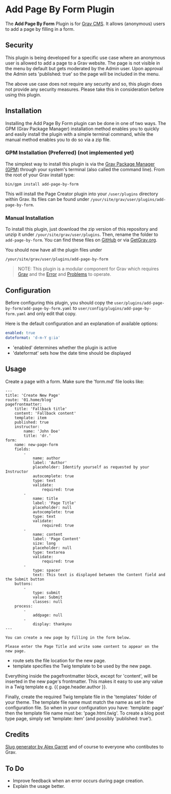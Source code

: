 # Add Page By Form Plugin

The **Add Page By Form** Plugin is for [Grav CMS](http://github.com/getgrav/grav). It allows (anonymous) users to add a page by filling in a form.

## Security

This plugin is being developed for a specific use case where an anonymous user is allowed to add a page to a Grav website. The page is not visible in the menu by default but gets moderated by the Admin user. Upon approval the Admin sets 'published: true' so the page will be included in the menu.

The above use case does not require any security and so, this plugin does not provide any security measures.
Please take this in consideration before using this plugin.

## Installation

Installing the Add Page By Form plugin can be done in one of two ways. The GPM (Grav Package Manager) installation method enables you to quickly and easily install the plugin with a simple terminal command, while the manual method enables you to do so via a zip file.

### GPM Installation (Preferred) (not implemented yet)

The simplest way to install this plugin is via the [Grav Package Manager (GPM)](http://learn.getgrav.org/advanced/grav-gpm) through your system's terminal (also called the command line).  From the root of your Grav install type:

    bin/gpm install add-page-by-form

This will install the Page Creator plugin into your `/user/plugins` directory within Grav. Its files can be found under `/your/site/grav/user/plugins/add-page-by-form`.

### Manual Installation

To install this plugin, just download the zip version of this repository and unzip it under `/your/site/grav/user/plugins`. Then, rename the folder to `add-page-by-form`. You can find these files on [GitHub](https://github.com/bleutzinn/grav-plugin-add-page-by-form) or via [GetGrav.org](http://getgrav.org/downloads/plugins#extras).

You should now have all the plugin files under

    /your/site/grav/user/plugins/add-page-by-form
	
> NOTE: This plugin is a modular component for Grav which requires [Grav](http://github.com/getgrav/grav) and the [Error](https://github.com/getgrav/grav-plugin-error) and [Problems](https://github.com/getgrav/grav-plugin-problems) to operate.

## Configuration

Before configuring this plugin, you should copy the `user/plugins/add-page-by-form/add-page-by-form.yaml` to `user/config/plugins/add-page-by-form.yaml` and only edit that copy.

Here is the default configuration and an explanation of available options:

```yaml
enabled: true
dateformat: 'd-m-Y g:ia'
```
- 'enabled' determines whether the plugin is active
- 'dateformat' sets how the date time should be displayed

## Usage

Create a page with a form. Make sure the 'form.md' file looks like:
```
---
title: 'Create New Page'
route: '01.home/blog'
pagefrontmatter:
    title: 'Fallback title'
    content: 'Fallback content'
    template: item
    published: true
    instructor:
        name: 'John Doe'
        title: 'dr.'
form:
    name: new-page-form
    fields:
        -
            name: author
            label: 'Author'
            placeholder: Identify yourself as requested by your Instructor
            autocomplete: true
            type: text
            validate:
                required: true
        -
            name: title
            label: 'Page Title'
            placeholder: null
            autocomplete: true
            type: text
            validate:
                required: true
        -
            name: content
            label: 'Page Content'
            size: long
            placeholder: null
            type: textarea
            validate:
                required: true
        -
            type: spacer
            text: This text is displayed between the Content field and the Submit button
    buttons:
        -
            type: submit
            value: Submit
            classes: null
    process:
        -
            addpage: null
        -
            display: thankyou
---

You can create a new page by filling in the form below.

Please enter the Page Title and write some content to appear on the new page.
```


- route sets the file location for the new page.
- template specifies the Twig template to be used by the new page.

Everything inside the pagefrontmatter block, except for 'content', will be inserted in the new page's frontmatter.
This makes it easy to use any value in a Twig template e.g. {{ page.header.author }}.

Finally, create the required Twig template file in the 'templates' folder of your theme. The template file name must match the name as set in the configuration file. So when in your configuration you have: 'template: page' then the template file name must be: 'page.html.twig'.
To create a blog post type page, simply set 'template: item' (and possibly 'published: true').

## Credits

[Slug generator by Alex Garret](http://codereview.stackexchange.com/questions/44335/slug-url-generator) and of course to everyone who contibutes to Grav.

## To Do

- Improve feedback when an error occurs during page creation.
- Explain the usage better.

